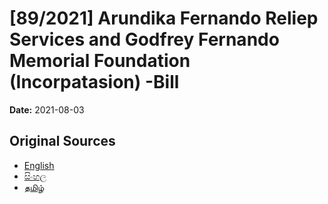 # [89/2021] Arundika Fernando Reliep Services and Godfrey Fernando Memorial Foundation (Incorpatasion) -Bill

**Date:** 2021-08-03

## Original Sources

- [English](https://documents.gov.lk/view/bills/2021/8/89-2021_E.pdf)
- [සිංහල](https://documents.gov.lk/view/bills/2021/8/89-2021_S.pdf)
- [தமிழ்](https://documents.gov.lk/view/bills/2021/8/89-2021_T.pdf)
